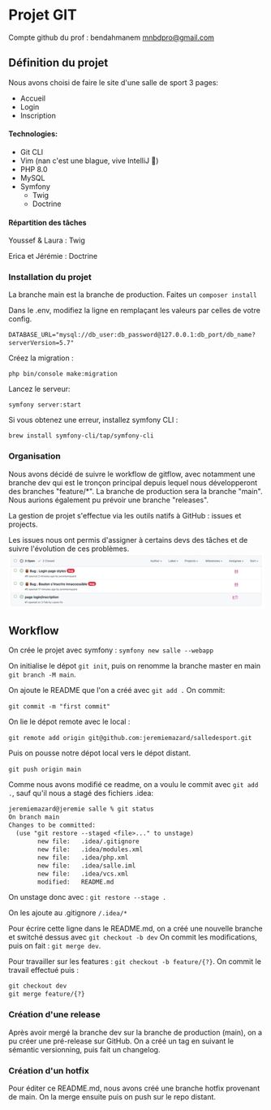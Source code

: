 # Projet GIT
Compte github du prof : bendahmanem
mnbdpro@gmail.com

## Définition du projet
Nous avons choisi de faire le site d'une salle de sport
3 pages:
- Accueil
- Login
- Inscription

#### Technologies:
- Git CLI
- Vim (nan c'est une blague, vive IntelliJ 🥳)
- PHP 8.0
- MySQL
- Symfony
  - Twig
  - Doctrine

#### Répartition des tâches
Youssef & Laura : Twig

Erica et Jérémie : Doctrine

### Installation du projet

La branche main est la branche de production. 
Faites un `composer install`

Dans le .env, modifiez la ligne en remplaçant les valeurs par celles de votre config.
````
DATABASE_URL="mysql://db_user:db_password@127.0.0.1:db_port/db_name?serverVersion=5.7"
````

Créez la migration : 
````
php bin/console make:migration
````

Lancez le serveur:
````
symfony server:start
````

Si vous obtenez une erreur, installez symfony CLI :
````
brew install symfony-cli/tap/symfony-cli
````

### Organisation

Nous avons décidé de suivre le workflow de gitflow, avec notamment une branche dev qui est le tronçon principal depuis lequel nous développeront des branches "feature/*".
La branche de production sera la branche "main". Nous aurions également pu prévoir une branche "releases".

La gestion de projet s'effectue via les outils natifs à GitHub : issues et projects. 

Les issues nous ont permis d'assigner à certains devs des tâches et de suivre l'évolution de ces problèmes. 
![Gestion des issues](public/assets/images/issues.png)

## Workflow

On crée le projet avec symfony :
`symfony new salle --webapp`

On initialise le dépot `git init`, puis on renomme la branche master en main `git branch -M main`.

On ajoute le README que l'on a créé avec `git add .`
On commit:

````git commit -m "first commit"````

On lie le dépot remote avec le local : 

`git remote add origin git@github.com:jeremiemazard/salledesport.git`

Puis on pousse notre dépot local vers le dépot distant.

`git push origin main`

Comme nous avons modifié ce readme, on a voulu le commit avec `git add .`, sauf qu'il nous a stagé des fichiers .idea:

````
jeremiemazard@jeremie salle % git status
On branch main
Changes to be committed:
  (use "git restore --staged <file>..." to unstage)
        new file:   .idea/.gitignore
        new file:   .idea/modules.xml
        new file:   .idea/php.xml
        new file:   .idea/salle.iml
        new file:   .idea/vcs.xml
        modified:   README.md
````
On unstage donc avec : 
`git restore --stage .`

On les ajoute au .gitignore
`/.idea/*`

Pour écrire cette ligne dans le README.md, on a créé une nouvelle branche et switché dessus avec `git checkout -b dev`
On commit les modifications, puis on fait : `git merge dev`.

Pour travailler sur les features : `git checkout -b feature/{?}`. 
On commit le travail effectué puis :
````
git checkout dev
git merge feature/{?}
````

### Création d'une release

Après avoir mergé la branche dev sur la branche de production (main), on a pu créer une pré-release sur GitHub.
On a créé un tag en suivant le sémantic versionning, puis fait un changelog. 

### Création d'un hotfix

Pour éditer ce README.md, nous avons créé une branche hotfix provenant de main.
On la merge ensuite puis on push sur le repo distant.